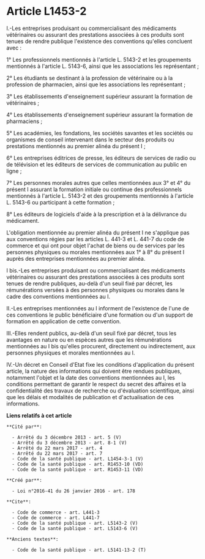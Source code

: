 # Article L1453-2

I.-Les entreprises produisant ou commercialisant des médicaments vétérinaires ou assurant des prestations associées à ces
produits sont tenues de rendre publique l'existence des conventions qu'elles concluent avec : 

1° Les professionnels mentionnés à l'article L. 5143-2 et les groupements mentionnés à l'article L. 5143-6, ainsi que les
associations les représentant ; 

2° Les étudiants se destinant à la profession de vétérinaire ou à la profession de pharmacien, ainsi que les associations les
représentant ; 

3° Les établissements d'enseignement supérieur assurant la formation de vétérinaires ; 

4° Les établissements d'enseignement supérieur assurant la formation de pharmaciens ; 

5° Les académies, les fondations, les sociétés savantes et les sociétés ou organismes de conseil intervenant dans le secteur
des produits ou prestations mentionnés au premier alinéa du présent I ; 

6° Les entreprises éditrices de presse, les éditeurs de services de radio ou de télévision et les éditeurs de services de
communication au public en ligne ; 

7° Les personnes morales autres que celles mentionnées aux 3° et 4° du présent I assurant la formation initiale ou continue
des professionnels mentionnés à l'article L. 5143-2 et des groupements mentionnés à l'article L. 5143-6 ou participant à
cette formation ; 

8° Les éditeurs de logiciels d'aide à la prescription et à la délivrance du médicament. 

L'obligation mentionnée au premier alinéa du présent I ne s'applique pas aux conventions régies par les articles L. 441-3 et
L. 441-7 du code de commerce et qui ont pour objet l'achat de biens ou de services par les personnes physiques ou morales
mentionnées aux 1° à 8° du présent I auprès des entreprises mentionnées au premier alinéa. 

I bis.-Les entreprises produisant ou commercialisant des médicaments vétérinaires ou assurant des prestations associées à ces
produits sont tenues de rendre publiques, au-delà d'un seuil fixé par décret, les rémunérations versées à des personnes
physiques ou morales dans le cadre des conventions mentionnées au I. 

II.-Les entreprises mentionnées au I informent de l'existence de l'une de ces conventions le public bénéficiaire d'une
formation ou d'un support de formation en application de cette convention. 

III.-Elles rendent publics, au-delà d'un seuil fixé par décret, tous les avantages en nature ou en espèces autres que les
rémunérations mentionnées au I bis qu'elles procurent, directement ou indirectement, aux personnes physiques et morales
mentionnées au I. 

IV.-Un décret en Conseil d'Etat fixe les conditions d'application du présent article, la nature des informations qui doivent
être rendues publiques, notamment l'objet et la date des conventions mentionnées au I, les conditions permettant de garantir
le respect du secret des affaires et la confidentialité des travaux de recherche ou d'évaluation scientifique, ainsi que les
délais et modalités de publication et d'actualisation de ces informations.

**Liens relatifs à cet article**

	**Cité par**:

	  - Arrêté du 3 décembre 2013 - art. 5 (V)
	  - Arrêté du 3 décembre 2013 - art. 8-1 (V)
	  - Arrêté du 22 mars 2017 - art. 4
	  - Arrêté du 22 mars 2017 - art. 7
	  - Code de la santé publique - art. L1454-3-1 (V)
	  - Code de la santé publique - art. R1453-10 (VD)
	  - Code de la santé publique - art. R1453-11 (VD)

	**Créé par**:

	  - Loi n°2016-41 du 26 janvier 2016 - art. 178

	**Cite**:

	  - Code de commerce - art. L441-3
	  - Code de commerce - art. L441-7
	  - Code de la santé publique - art. L5143-2 (V)
	  - Code de la santé publique - art. L5143-6 (V)

	**Anciens textes**:

	  - Code de la santé publique - art. L5141-13-2 (T)
